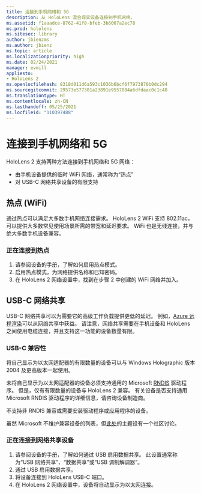 ```yaml
---
title: 连接到手机网络和 5G
description: 从 HoloLens 混合现实设备连接到手机网络。
ms.assetid: f1aaadce-8762-41f8-bfeb-3b6067a2ec78
ms.prod: hololens
ms.sitesec: library
author: jbienzms
ms.author: jbienz
ms.topic: article
ms.localizationpriority: high
ms.date: 02/24/2021
manager: evmill
appliesto:
- HoloLens 2
ms.openlocfilehash: 8318d011d6a593c1036b6bcf6f7973870b0dc294
ms.sourcegitcommit: 29573e577381a23891e9557884a6dfdaac0c1c48
ms.translationtype: HT
ms.contentlocale: zh-CN
ms.lasthandoff: 05/25/2021
ms.locfileid: "110397488"
---
```

# <a name="connect-to-cellular-and-5g"></a>连接到手机网络和 5G

HoloLens 2 支持两种方法连接到手机网络和 5G 网络：

- 由手机设备提供的临时 WiFi 网络，通常称为“热点”
- 对 USB-C 网络共享设备的有限支持

## <a name="hotspot-wifi"></a>热点 (WiFi)

通过热点可以满足大多数手机网络连接需求。 HoloLens 2 WiFi 支持 802.11ac，可以提供大多数常见使用场景所需的带宽和延迟要求。 WiFi 也是无线连接，并与绝大多数手机设备兼容。

### <a name="connecting-to-a-hotspot"></a>正在连接到热点

1. 请参阅设备的手册，了解如何启用热点模式。
1. 启用热点模式，为网络提供名称和已知密码。
1. 在 HoloLens 2 网络设置中，找到在步骤 2 中创建的 WiFi 网络并加入。

## <a name="usb-c-tethering"></a>USB-C 网络共享

USB-C 网络共享可以为需要它的高级工作负载提供更低的延迟。 例如，[Azure 远程渲染](https://azure.microsoft.com/services/remote-rendering)可以从网络共享中获益。 请注意，网络共享需要在手机设备和 HoloLens 之间使用电缆连接，并且支持这一功能的设备数量有限。

### <a name="usb-c-compatibility"></a>USB-C 兼容性

将自己显示为以太网适配器的有限数量的设备可以与 Windows Holographic 版本 2004 及更高版本一起使用。

未将自己显示为以太网适配器的设备必须支持通用的 Microsoft [RNDIS](https://docs.microsoft.com/windows-hardware/drivers/network/overview-of-remote-ndis--rndis-) 驱动程序。 但是，仅有有限数量的设备与 HoloLens 2 兼容。 有关设备是否支持通用 Microsoft RNDIS 驱动程序的详细信息，请咨询设备制造商。

不支持非 RNDIS 兼容或需要安装驱动程序或应用程序的设备。

虽然 Microsoft 不维护兼容设备的列表，但[此处](https://aka.ms/HLCommunityCell)的主题设有一个社区讨论。

### <a name="connecting-to-a-tethered-device"></a>正在连接到网络共享设备

1. 请参阅设备的手册，了解如何通过 USB 启用数据共享。 此设置通常称为“USB 网络共享”、“数据共享”或“USB 调制解调器”。
1. 通过 USB 启用数据共享。
1. 将设备连接到 HoloLens USB-C 端口。
1. 在 HoloLens 2 网络设置中，设备将自动显示为以太网连接。
